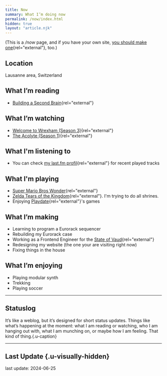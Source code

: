 ```yaml
---
title: Now
summary: What I’m doing now
permalink: /now/index.html
hidden: true
layout: "article.njk"
---
```


(This is a _/now_ page, and if you have your own site, [you should make one](https://nownownow.com/about){rel="external"}, too.)

## Location

Lausanne area, Switzerland

## What I’m reading

- [Building a Second Brain](https://www.buildingasecondbrain.com/){rel="external"}

## What I’m watching

- [Welcome to Wrexham (Season 3)](https://www.imdb.com/title/tt14674086/){rel="external"}
- [The Acolyte (Season 1)](https://www.imdb.com/title/tt12262202/){rel="external"}

## What I'm listening to

- You can check [my last.fm profil](https://www.last.fm/user/alienlebarge){rel="external"} for recent played tracks

## What I'm playing

- [Super Mario Bros Wonder](https://www.nintendo.com/us/store/products/super-mario-bros-wonder-switch/){rel="external"}
- [Zelda Tears of the Kingdom](https://zelda.nintendo.com/tears-of-the-kingdom/){rel="external"}. I'm trying to do all shrines.
- Enjoying [Playdate](https://play.date){rel="external"}'s games

## What I’m making

- Learning to program a Eurorack sequencer
- Rebuilding my Eurorack case
- Working as a Frontend Engineer for the [State of Vaud](https://www.vd.ch){rel="external"}
- Redesigning my website (the one your are visiting right now)
- Fixing things in the house

## What I’m enjoying

- Playing modular synth
- Trekking
- Playing soccer

---

## Statuslog

It’s like a weblog, but it’s designed for short status updates. Things like what’s happening at the moment: what I am reading or watching, who I am hanging out with, what I am munching on, or maybe how I am feeling. That kind of thing.{.u-caption}

<script src="https://status.lol/alienlebarge.js?time&link&fluent&pretty"></script>

---

## Last Update {.u-visually-hidden}

last update: <date datetime="2024-06-25">2024-06-25<date>
